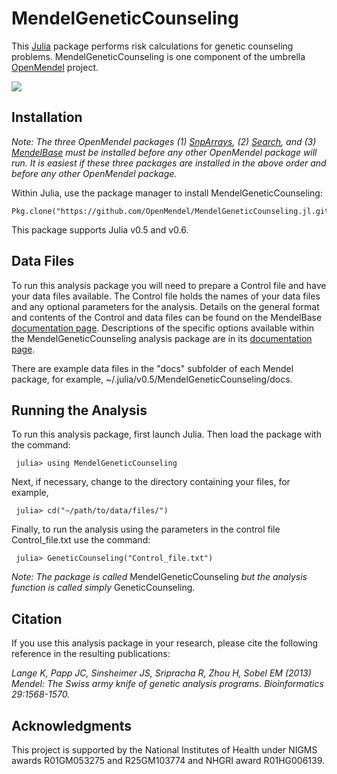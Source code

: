 # MendelGeneticCounseling

This [Julia](http://julialang.org/) package performs risk calculations for genetic counseling problems. MendelGeneticCounseling is one component of the umbrella [OpenMendel](https://openmendel.github.io) project.

[![](https://img.shields.io/badge/docs-current-blue.svg)](https://OpenMendel.github.io/MendelGeneticCounseling.jl)

## Installation

*Note: The three OpenMendel packages (1) [SnpArrays](https://openmendel.github.io/SnpArrays.jl/latest/), (2) [Search](https://openmendel.github.io/Search.jl), and (3) [MendelBase](https://openmendel.github.io/MendelBase.jl) must be installed before any other OpenMendel package will run. It is easiest if these three packages are installed in the above order and before any other OpenMendel package.*

Within Julia, use the package manager to install MendelGeneticCounseling:

    Pkg.clone("https://github.com/OpenMendel/MendelGeneticCounseling.jl.git")

This package supports Julia v0.5 and v0.6.

## Data Files

To run this analysis package you will need to prepare a Control file and have your data files available. The Control file holds the names of your data files and any optional parameters for the analysis. Details on the general format and contents of the Control and data files can be found on the MendelBase [documentation page](https://openmendel.github.io/MendelBase.jl). Descriptions of the specific options available within the MendelGeneticCounseling analysis package are in its [documentation page](https://openmendel.github.io/MendelGeneticCounseling.jl).

There are example data files in the "docs" subfolder of each Mendel package, for example, ~/.julia/v0.5/MendelGeneticCounseling/docs.

## Running the Analysis

To run this analysis package, first launch Julia. Then load the package with the command:

     julia> using MendelGeneticCounseling

Next, if necessary, change to the directory containing your files, for example,

     julia> cd("~/path/to/data/files/")

Finally, to run the analysis using the parameters in the control file Control_file.txt use the command:

     julia> GeneticCounseling("Control_file.txt")

*Note: The package is called* MendelGeneticCounseling *but the analysis function is called simply* GeneticCounseling.

## Citation

If you use this analysis package in your research, please cite the following reference in the resulting publications:

*Lange K, Papp JC, Sinsheimer JS, Sripracha R, Zhou H, Sobel EM (2013) Mendel: The Swiss army knife of genetic analysis programs. Bioinformatics 29:1568-1570.*

<!--- ## Contributing
We welcome contributions to this Open Source project. To contribute, follow this procedure ... --->

## Acknowledgments

This project is supported by the National Institutes of Health under NIGMS awards R01GM053275 and R25GM103774 and NHGRI award R01HG006139.
